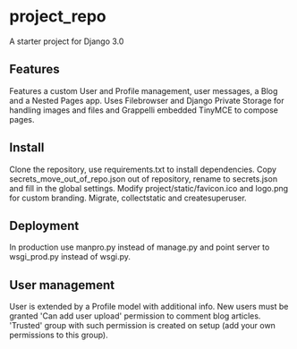 # project_repo
A starter project for Django 3.0
## Features
Features a custom User and Profile management, user messages, a Blog and a
Nested Pages app. Uses Filebrowser and Django Private Storage for handling
images and files and Grappelli embedded TinyMCE to compose pages.
## Install
Clone the repository, use requirements.txt to install dependencies. Copy secrets_move_out_of_repo.json out of repository, rename to secrets.json and fill
in the global settings. Modify project/static/favicon.ico and logo.png for
custom branding. Migrate, collectstatic and createsuperuser.
## Deployment
In production use manpro.py instead of manage.py and point server to
wsgi_prod.py instead of wsgi.py.
## User management
User is extended by a Profile model with additional info. New users must be
granted 'Can add user upload' permission to comment blog articles. 'Trusted'
group with such permission is created on setup (add your own permissions to
this group).
